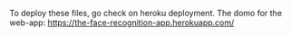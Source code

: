 To deploy these files, go check on heroku deployment.
The domo for the web-app: https://the-face-recognition-app.herokuapp.com/